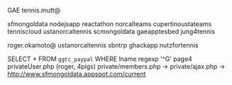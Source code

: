 GAE
tennis.mutt@

sfmongoldata
nodejsapp
reactathon
norcalteams
cupertinoustateams
tenniscloud
ustanorcaltennis
scmongoldata
gaeapptesbed
jung4tennis


roger.okamoto@
ustanorcaltennis
sbntrp
ghackapp
nutzfortennis

SELECT * FROM `ggtc_paypal` WHERE lname regexp '^G'
page4   privateUser.php (roger, 4pigs)
private/members.php
 -> private/ajax.php 
     ->   http://www.sfmongoldata.appspot.com/current

